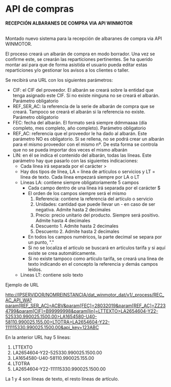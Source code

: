 # API de compras

**RECEPCIÓN ALBARANES DE COMPRA VIA API WINMOTOR**

\
Montado nuevo sistema para la recepción de albaranes de compra via API WINMOTOR.&#x20;

El proceso creará un albarán de compra en modo borrador. Una vez se confirme este, se crearán las reparticiones pertinentes. Se ha querido montar así para que de forma asistida el usuario pueda editar estas reparticiones y/o gestionar los avisos a los clientes o taller.

Se recibirá una URL con los siguientes parámetros:

* CIF: el CIF del proveedor. El albarán se creará sobre la entidad que tenga asignado este CIF. Si no existe ninguna no se creará el albarán. Parámetro obligatorio
* REF\_SER\_AC: la referencia de la serie de albarán de compra que se creará. Tampoco se creará el albarán si la referencia no existe. Parámetro obligatorio
* FEC: fecha del albarán. El formato será siempre ddmmaaaa (día completo, mes completo, año completo). Parámetro obligatorio
* REF\_AC: referencia que el proveedor le ha dado al albarán. Este parámetro NO es obligatorio. Si se rellena, no se podrá crear un albarán para el mismo proveedor con el mismo nº. De esta forma se controla que no se pueda importar dos veces el mismo albarán
* LIN: en él se indica el contenido del albarán, todas las líneas. Este parámetro hay que pasarlo con las siguientes indicaciones:
  * Cada línea irá separada por el carácter >
  * Hay dos tipos de línea, LA = línea de artículos o servicios y LT = línea de texto. Cada línea empezará siempre por LA o LT
  * Líneas LA: contiene siempre obligatoriamente 5 campos
    * Cada campo dentro de una línea irá separada por el carácter $
    * El orden de los campos siempre será el mismo
      1. Referencia: contiene la referencia del artículo o servicio
      2. Unidades: cantidad que puede llevar un - en caso de ser negativa. Admite hasta 2 decimales
      3. Precio: precio unitario del producto. Siempre será positivo. Admite hasta 4 decimales
      4. Descuento 1. Admite hasta 2 decimales
      5. Descuento 2. Admite hasta 2 decimales
    * En todos los campos numéricos, la parte decimal se separa por un punto, "."
    * Si no se localiza el artículo se buscará en artículos tarifa y si aquí existe se crea automáticamente.
    * Si no existe tampoco como artículo tarifa, se creará una línea de texto indicando en el concepto la referencia y demás campos leídos.
  * Líneas LT: contiene solo texto

Ejemplo de URL

[http://IPSERVIDOR/NOMREINSTANCIA/dat\_winmotor\_dat/v1/\_process/REC\_AC\_API\_WA?param\[REF\_SER\_AC\]=ACBV\&param\[FEC\]=28032019\&param\[REF\_AC\]=ZZ234799\&param\[CIF\]=B99999998\&param\[lin\]=LTTEXTO>LA2654604-Y22-52$5$330.9900$25.15$00.00>LA1654580-U40-58$1$10.9900$25.15$5.00>LTOTRA>LA2654604-Y22-11111$5$330.9900$25.15$00.00\&api\_key=123ABC](http://ipservidor/NOMREINSTANCIA/vERP\_2\_dat\_dat/v1/\_process/REC\_AC\_API\_WA?param%5bREF\_SER\_AC%5d=ACBV\&param%5bFEC%5d=28032019\&param%5bREF\_AC%5d=ZZ234799\&param%5bCIF%5d=B99999998\&param%5blin%5d=LTTEXTO%3eLA2654604-Y22-52$5$330.9900$25.15$00.00%3eLA1654580-U40-58$1$10.9900$25.15$5.00%3eLTOTRA%3eLA2654604-Y22-11111$5$330.9900$25.15$00.00\&api\_key=123ABC)

&#x20;En la anterior URL hay 5 líneas:

1. LTTEXTO
2. LA2654604-Y22-52$5$330.9900$25.15$00.00
3. LA1654580-U40-58$1$10.9900$25.15$5.00
4. LTOTRA
5. LA2654604-Y22-11111$5$330.9900$25.15$00.00

La 1 y 4 son líneas de texto, el resto líneas de artículo.
